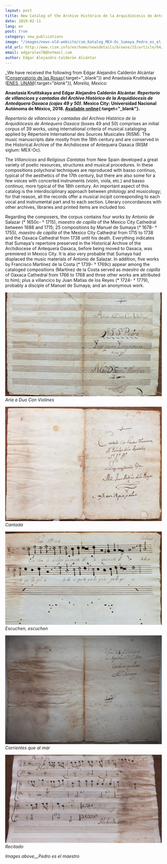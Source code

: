 ```yaml
---
layout: post
title: New Catalog of the Archivo Histórico de la Arquidiócesis de Antequera Oaxaca (Mexico)
date: 2019-02-11
lang: en
post: true
category: new_publications
image: "/images/news-old-website/csm_Katalog_MEX-Oc_Sumaya_Pedro_es_el_maestro_8ba87caf93.jpg"
old_url: http://www.rism.info/en/home/newsdetails/browse/15/article/64/new-catalog-of-the-archivo-historico-de-la-arquidiocesis-de-antequera-oaxaca-mexico.html
email: edgaralex78@hotmail.com
author: Edgar Alejandro Calderón Alcántar
---
```


_We have received the following from Edgar Alejandro Calderón Alcántar ([Conservatorio de las Rosas](https://www.conservatoriodelasrosas.edu.mx/Home/){:target="_blank"}) and Anastasia Krutitskaya ([ENES, UNAM](http://www.enesmorelia.unam.mx/){:target="_blank"}), Morelia, Mexico:_

**Anastasia Krutitskaya and Edgar Alejandro Calderón Alcántar. _Repertorio de villancicos y cantadas del Archivo Histórico de la Arquidiócesis de Antedquera Oaxaca (cajas 49 y 50)_. Mexico City: Universidad Nacional Autónoma de México, 2018. [Available online](http://www.librosoa.unam.mx/handle/123456789/688){:target="_blank"}.**

_Repertorio de villancicos y cantadas del Archivo Histórico de la Arquidiócesis de Antequera Oaxaca_ (boxes 49 and 50) comprises an initial corpus of 39 works, using international criteria of musical cataloging applied by Répertoire International des Sources Musicales (RISM). The music manuscripts date mostly from the 18th century and are conserved in the Historical Archive of the Archdiocese of Antequera Oaxaca (RISM siglum: MEX-Oc).

The _Villancicos_ and _Religious Cantatas_ from New Spain developed a great variety of poetic resources, structures and musical procedures. In these compositions polychoral techniques are reproduced with basso continuo, typical of the aesthetics of the 17th century, but there are also some for a few voices with concerted instruments (violin, viola, etc.) and basso continuo, more typical of the 18th century. An important aspect of this catalog is the interdisciplinary approach between philology and musicology; for that reason, all the records offer a musical incipit corresponding to each vocal and instrumental part and to each section. Literary concordances with other archives, libraries and printed items are included too.

Regarding the composers, the corpus contains four works by Antonio de Salazar (\* 1650c- † 1715), _maestro de capilla_ of the Mexico City Cathedral between 1688 and 1715; 25 compositions by Manuel de Sumaya (\* 1678- † 1755), _maestro de capilla_ of the Mexico City Cathedral from 1715 to 1738 and the Oaxaca Cathedral from 1738 until his death. Everything indicates that Sumaya's repertoire preserved in the Historical Archive of the Archdiocese of Antequera Oaxaca, before being moved to Oaxaca, was premiered in Mexico City. It is also very probable that Sumaya had displaced the music materials of Antonio de Salazar. In addition, five works by Francisco Martínez de la Costa (\* 1739- † 1769c) appear among the cataloged compositions (Martínez de la Costa served as _maestro de capilla_ of Oaxaca Cathedral from 1766 to 1768 and three other works are attributed to him); plus a villancico by Juan Matías de los Reyes (\* 1724- † 1779), probably a disciple of Manuel de Sumaya; and an anonymous work.


![De la Costa composition](/resources-old-website/news/Katalog_MEX-Oc_de_la_costa.JPG)
_Aria a Duo Con Violines_

![Juan Matias](/resources-old-website/news/Katalog_MEX-Oc_Juan_Matias.JPG)
_Cantada_

![Salazar escuchen](/resources-old-website/news/Katalog_MEX-Oc_Salazar_escuchen.JPG)
_Escuchen, escuchen_

![Sumaya](/resources-old-website/news/Katalog_MEX-Oc_Sumaya_corrientes_que_al_mar.JPG)
_Corrientes que al mar_

![Sumaya recitado](/resources-old-website/news/Katalog_MEX-Oc_Sumaya_recitado.JPG)
_Recitado_

_Images above__Pedro es el maestro_
